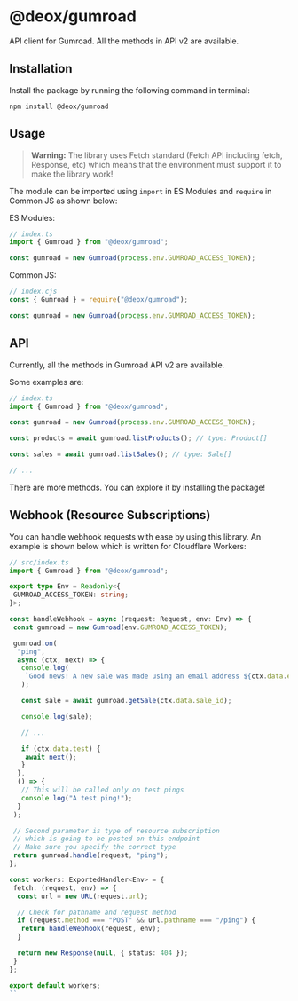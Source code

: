 # @deox/gumroad

API client for Gumroad. All the methods in API v2 are available.

## Installation

Install the package by running the following command in terminal:

```shell
npm install @deox/gumroad
```

## Usage

> **Warning:** The library uses Fetch standard (Fetch API including fetch, Response, etc) which means that the environment must support it to make the library work!

The module can be imported using `import` in ES Modules and `require` in Common JS as shown below:

ES Modules:

```ts
// index.ts
import { Gumroad } from "@deox/gumroad";

const gumroad = new Gumroad(process.env.GUMROAD_ACCESS_TOKEN);
```

Common JS:

```cjs
// index.cjs
const { Gumroad } = require("@deox/gumroad");

const gumroad = new Gumroad(process.env.GUMROAD_ACCESS_TOKEN);
```

## API

Currently, all the methods in Gumroad API v2 are available.

Some examples are:

```ts
// index.ts
import { Gumroad } from "@deox/gumroad";

const gumroad = new Gumroad(process.env.GUMROAD_ACCESS_TOKEN);

const products = await gumroad.listProducts(); // type: Product[]

const sales = await gumroad.listSales(); // type: Sale[]

// ...
```

There are more methods. You can explore it by installing the package!

## Webhook (Resource Subscriptions)

You can handle webhook requests with ease by using this library. An example is shown below which is written for Cloudflare Workers:

```ts
// src/index.ts
import { Gumroad } from "@deox/gumroad";

export type Env = Readonly<{
 GUMROAD_ACCESS_TOKEN: string;
}>;

const handleWebhook = async (request: Request, env: Env) => {
 const gumroad = new Gumroad(env.GUMROAD_ACCESS_TOKEN);

 gumroad.on(
  "ping",
  async (ctx, next) => {
   console.log(
    `Good news! A new sale was made using an email address ${ctx.data.email}`
   );

   const sale = await gumroad.getSale(ctx.data.sale_id);

   console.log(sale);

   // ...

   if (ctx.data.test) {
    await next();
   }
  },
  () => {
   // This will be called only on test pings
   console.log("A test ping!");
  }
 );

 // Second parameter is type of resource subscription
 // which is going to be posted on this endpoint
 // Make sure you specify the correct type
 return gumroad.handle(request, "ping");
};

const workers: ExportedHandler<Env> = {
 fetch: (request, env) => {
  const url = new URL(request.url);

  // Check for pathname and request method
  if (request.method === "POST" && url.pathname === "/ping") {
   return handleWebhook(request, env);
  }

  return new Response(null, { status: 404 });
 }
};

export default workers;
``
